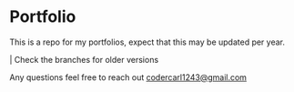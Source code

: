 # Portfolio

This is a repo for my portfolios, expect that this may be updated per year. 

| Check the branches for older versions

Any questions feel free to reach out codercarl1243@gmail.com